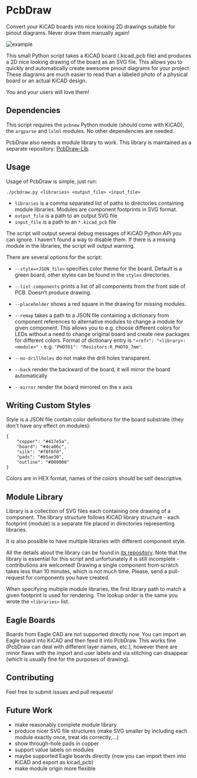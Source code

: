 # PcbDraw

Convert your KiCAD boards into nice looking 2D drawings suitable for pinout
diagrams. Never draw them manually again!

![example](example.png)

This small Python script takes a KiCAD board (.kicad_pcb file) and produces a 2D
nice looking drawing of the board as an SVG file. This allows you to quickly and
automatically create awesome pinout diagrams for your project. These diagrams
are much easier to read than a labeled photo of a physical board or an actual
KiCAD design.

You and your users will love them!

## Dependencies

This script requires the `pcbnew` Python module (should come with KiCAD), the
`argparse` and `lxlml` modules. No other dependencies are needed.

PcbDraw also needs a module library to work. This library is maintained as a
separate repository: [PcbDraw-Lib](https://github.com/yaqwsx/PcbDraw-Lib).

## Usage

Usage of PcbDraw is simple, just run:

```.{bash}
./pcbdraw.py <libraries> <output_file> <input_file>
```
- `libraries` is a comma separated list of paths to directories containing module libraries. Modules are
  component footprints in SVG format.
- `output_file` is a path to an output SVG file
- `input_file` is a path to an `*.kicad_pcb` file

The script will output several debug messages of KiCAD Python API you can
ignore. I haven't found a way to disable them. If there is a missing module in
the libraries, the script will output warning.

There are several options for the script:

- `--style=<JSON_file>` specifies color theme for the board. Default is a green
  board, other styles can be found in the `styles` directories.
- `--list-components` prints a list of all components from the front side of PCB.
  Doesn't produce drawing.
- `--placeholder` shows a red square in the drawing for missing modules.
- `--remap` takes a path to a JSON file containing a dictionary from component
  references to alternative modules to change a module for given component. This
  allows you to e.g. choose different colors for LEDs without a need to change
  original board and create new packages for different colors. Format of
  dictionary entry is `"<ref>": "<library>:<module>"`  - e.g. `"PHOTO1":
  "Resistors:R_PHOTO_7mm"`.
- `--no-drillholes` do not make the drill holes transparent.
- `--back` render the backward of the board, it will mirror the board automatically

- `--mirror` render the board mirrored on the x axis

## Writing Custom Styles

Style is a JSON file contain color definitions for the board substrate (they
don't have any effect on modules):

```.{json}
{
    "copper": "#417e5a",
    "board": "#4ca06c",
    "silk": "#f0f0f0",
    "pads": "#b5ae30",
    "outline": "#000000"
}
```

Colors are in HEX format, names of the colors should be self descriptive.

## Module Library

Library is a collection of SVG files each containing one drawing of a component.
The library structure follows KiCAD library structure - each footprint (module)
is a separate file placed in directories representing libraries.

It is also possible to have multiple libraries with different component style.

All the details about the library can be found in [its
repository](https://github.com/yaqwsx/PcbDraw-Lib). Note that the library is
essential for this script and unfortunately it is still incomplete -
contributions are welcomed! Drawing a single component from scratch takes less
than 10 minutes, which is not much time. Please, send a pull-request for
components you have created.

When specifying multiple module libraries, the first library path to match a
given footprint is used for rendering. The lookup order is the same you
wrote the `<libraries>` list.

## Eagle Boards

Boards from Eagle CAD are not supported directly now. You can import an Eagle
board into KiCAD and then feed it into PcbDraw. This works fine (PcbDraw can
deal with different layer names, etc.), however there are minor flaws with the
import and user labels and via stitching can disappear (which is usually fine
for the purposes of drawing).

## Contributing

Feel free to submit issues and pull requests!

## Future Work

- make reasonably complete module library
- produce nicer SVG file structures (make SVG smaller by including each module
  exactly once, treat ids correctly,...)
- show through-hole pads in copper
- support value labels on modules
- maybe supported Eagle boards directly (now you can import them into KiCAD and
  export as kicad_pcb)
- make module origin more flexible
